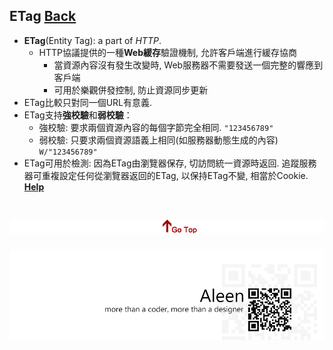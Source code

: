## ETag [Back](./../qa.md)

- **ETag**(Entity Tag): a part of *HTTP*.
	- HTTP協議提供的一種**Web緩存**驗證機制, 允許客戶端進行緩存協商
		- 當資源內容沒有發生改變時, Web服務器不需要發送一個完整的響應到客戶端
		- 可用於樂觀併發控制, 防止資源同步更新
- ETag比較只對同一個URL有意義.
- ETag支持**強校驗**和**弱校驗**：
	- 強校驗: 要求兩個資源內容的每個字節完全相同. ```"123456789"```
	- 弱校驗: 只要求兩個資源語義上相同(如服務器動態生成的內容) ```W/"123456789"```
- ETag可用於檢測: 因為ETag由瀏覽器保存, 切訪問統一資源時返回. 追蹤服務器可重複設定任何從瀏覽器返回的ETag, 以保持ETag不變, 相當於Cookie. [**Help**](http://www.arctic.org/~dean/tracking-without-cookies.html)

<a href="#" style="left:200px;"><img src="./../../pic/gotop.png"></a>
=====
<a href="http://aleen42.github.io/" target="_blank" ><img src="./../../pic/tail.gif"></a>
